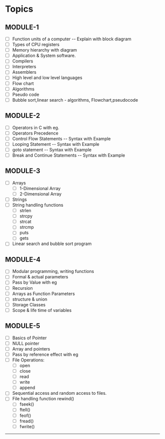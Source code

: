 # Topics

## MODULE-1

- [ ] Function units of a computer -- Explain with block diagram
- [ ] Types of CPU registers
- [ ] Memory hierarchy with diagram
- [ ] Application & System software.
- [ ] Compilers
- [ ] Interpreters
- [ ] Assemblers
- [ ] High level and low level languages
- [ ] Flow chart
- [ ] Algorithms
- [ ] Pseudo code
- [ ] Bubble sort,linear search - algorithms, Flowchart,pseudocode

## MODULE-2

- [ ] Operators in C with eg.
- [ ] Operators Precedence
- [ ] Control Flow Statements -- Syntax with Example
- [ ] Looping Statement -- Syntax with Example
- [ ] goto statement -- Syntax with Example
- [ ] Break and Continue Statements -- Syntax with Example

## MODULE-3

- [ ] Arrays
  - [ ] 1-Dimensional Array  
  - [ ] 2-Dimensional Array
- [ ] Strings
- [ ] String handling functions
  - [ ] strlen
  - [ ] strcpy
  - [ ] strcat  
  - [ ] strcmp
  - [ ] puts
  - [ ] gets
- [ ] Linear search and bubble sort program

## MODULE-4

- [ ] Modular programming, writing functions
- [ ] Formal & actual parameters
- [ ] Pass by Value with eg
- [ ] Recursion
- [ ] Arrays as Function Parameters
- [ ] structure & union
- [ ] Storage Classes
- [ ] Scope & life time of variables

## MODULE-5

- [ ] Basics of Pointer
- [ ] NULL pointer
- [ ] Array and pointers
- [ ] Pass by reference effect with eg
- [ ] File Operations:
  - [ ] open
  - [ ] close
  - [ ] read
  - [ ] write
  - [ ] append
- [ ] Sequential access and random access to files.
- [ ] File handling function rewind()
  - [ ] fseek()
  - [ ] ftell()
  - [ ] feof()
  - [ ] fread()
  - [ ] fwrite()

---
